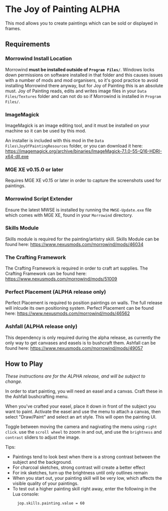 # The Joy of Painting ALPHA
This mod allows you to create paintings which can be sold or displayed in frames.

## Requirements ##

### Morrowind Install Location
Morrowind **must be installed outside of `Program Files/`**. Windows locks down permissions on software installed in that folder and this causes issues with a number of mods and mod organisers, so it's good practice to avoid installing Morrowind there anyway, but for Joy of Painting this is an absolute must. Joy of Painting reads, edits and writes image files in your `Data Files/Textures` folder and can not do so if Morrowind is installed in `Program Files/`.

### ImageMagick
ImageMagick is an image editing tool, and it must be installed on your machine so it can be used by this mod.

An installer is included with this mod in the `Data Files\JoyOfPaintingResources` folder, or you can download it here: https://imagemagick.org/archive/binaries/ImageMagick-7.1.0-55-Q16-HDRI-x64-dll.exe

### MGE XE v0.15.0 or later
Requires MGE XE v0.15 or later in order to capture the screenshots used for paintings.

### Morrowind Script Extender
Ensure the latest MWSE is installed by running the `MWSE-Update.exe` file which comes with MGE XE, found in your `Morrowind` directory.

### Skills Module
Skills module is required for the painting/artistry skill.
Skills Module can be found here: https://www.nexusmods.com/morrowind/mods/46034

### The Crafting Framework
The Crafting Framework is required in order to craft art supplies.
The Crafting Framework can be found here: https://www.nexusmods.com/morrowind/mods/51009

### Perfect Placement (ALPHA release only)
Perfect Placement is required to position paintings on walls. The full release will inlcude its own positioning system.
Perfect Placement can be found here: https://www.nexusmods.com/morrowind/mods/46562

### Ashfall (ALPHA release only)
This dependency is only required during the alpha release, as currently the only way to get canvases and easels is to bushcraft them.
Ashfall can be found here: https://www.nexusmods.com/morrowind/mods/49057


## How to Play

*These instructions are for the ALPHA release, and will be subject to change.*

In order to start painting, you will need an easel and a canvas. Craft these in the Ashfall bushcrafting menu.

When you've crafted your easel, place it down in front of the subject you want to paint. Activate the easel and use the menu to attach a canvas, then select "Draw/Paint" and select an art style. This will open the painting UI.

Toggle between moving the camera and nagivating the menu using `right click`. use the `scroll wheel` to zoom in and out, and use the `brightness` and `contrast` sliders to adjust the image.

Tips:
- Paintings tend to look best when there is a strong contrast between the subject and the background.
- For charcoal sketches, strong contrast will create a better effect
- For ink sketches, turn up the brightness until only outlines remain
- When you start out, your painting skill will be very low, which affects the visible quality of your paintings.
- To test out a higher painting skill right away, enter the following in the Lua console:
    ```
      jop.skills.painting.value = 60
    ```
